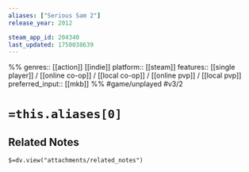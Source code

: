 ```yaml
---
aliases: ["Serious Sam 2"]
release_year: 2012

steam_app_id: 204340
last_updated: 1750038639
---
```

%%
genres:: [[action]] [[indie]]
platform:: [[steam]]
features:: [[single player]] / [[online co-op]] / [[local co-op]] / [[online pvp]] / [[local pvp]]
preferred_input:: [[mkb]]
%%
#game/unplayed
#v3/2

# `=this.aliases[0]`
## Related Notes
`$=dv.view("attachments/related_notes")`